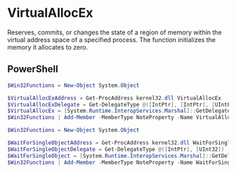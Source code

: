 # VirtualAllocEx

Reserves, commits, or changes the state of a region of memory within the virtual address space of a specified process. The function initializes the memory it allocates to zero.

## PowerShell

```powershell
$Win32Functions = New-Object System.Object

$VirtualAllocExAddress = Get-ProcAddress kernel32.dll VirtualAllocEx
$VirtualAllocExDelegate = Get-DelegateType @([IntPtr], [IntPtr], [UIntPtr], [UInt32], [UInt32]) ([IntPtr])
$VirtualAllocEx = [System.Runtime.InteropServices.Marshal]::GetDelegateForFunctionPointer($VirtualAllocExAddress, $VirtualAllocExDelegate)
$Win32Functions | Add-Member -MemberType NoteProperty -Name VirtualAllocEx -Value $VirtualAllocEx
```

```powershell
$Win32Functions = New-Object System.Object

$WaitForSingleObjectAddress = Get-ProcAddress kernel32.dll WaitForSingleObject
$WaitForSingleObjectDelegate = Get-DelegateType @([IntPtr], [UInt32]) ([UInt32])
$WaitForSingleObject = [System.Runtime.InteropServices.Marshal]::GetDelegateForFunctionPointer($WaitForSingleObjectAddress, $WaitForSingleObjectDelegate)
$Win32Functions | Add-Member -MemberType NoteProperty -Name WaitForSingleObject -Value $WaitForSingleObject
```